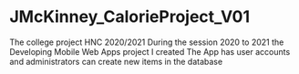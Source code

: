# JMcKinney_CalorieProject_V01
The college project HNC 2020/2021
During the session 2020 to 2021 the Developing Mobile Web Apps project I created 
The App has user accounts and administrators can create new items in the database

